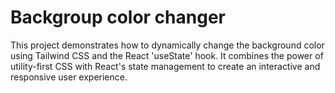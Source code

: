 # Backgroup color changer
This project demonstrates how to dynamically change the background color using Tailwind CSS and the React 'useState' hook. It combines the power of utility-first CSS with React's state management to create an interactive and responsive user experience.

